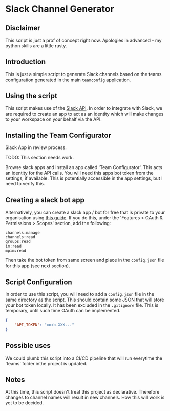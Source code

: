# Slack Channel Generator
## Disclaimer
This script is just a prof of concept right now. Apologies in advanced - my python skills are a little rusty.

## Introduction
This is just a simple script to generate Slack channels based on the teams configuration generated in the main `teamconfig` application.

## Using the script
This script makes use of the [Slack API](https://api.slack.com/methods/conversations.create). In order to integrate with Slack, we are required to create an app to act as an identity which will make changes to your workspace on your behalf via the API.

## Installing the Team Configurator
Slack App in review process. 

TODO: This section needs work.

Browse slack apps and install an app called 'Team Configurator'. This acts an identity for the API calls. You will need this apps bot token from the settings, if available. This is potentially accessible in the app settings, but I need to verify this.

## Creating a slack bot app
Alternatively, you can create a slack app / bot for free that is private to your organisation using [this guide](https://api.slack.com/authentication/basics). If you do this, under the 'Features > OAuth & Permissions > Scopes' section, add the following:

```text
channels:manage
channels:read
groups:read
im:read
mpim:read
```

Then take the bot token from same screen and place in the `config.json` file for this app (see next section).

## Script Configuration
In order to use this script, you will need to add a `config.json` file in the same directory as the script. This should contain some JSON that will store your bot token locally. It has been excluded in the `.gitignore` file. This is temporary, until such time OAuth can be implemented.

```json
{
    "API_TOKEN": "xoxb-XXX..."
}
```

## Possible uses

We could plumb this script into a CI/CD pipeline that will run everytime the 'teams' folder inthe project is updated.

## Notes

At this time, this script doesn't treat this project as declarative. Therefore changes to channel names will result in new channels. How this will work is yet to be decided.